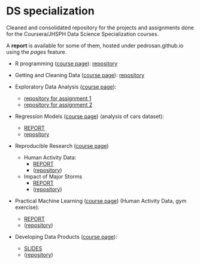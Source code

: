 # DS specialization

Cleaned and consolidated repository for the projects and assignments done for the Coursera/JHSPH
Data Science Specialization courses.

A __report__ is available for some of them, hosted under pedrosan.github.io using the _pages_ feature.

* R programming ([course page](https://www.coursera.org/course/rprog)): [repository](https://github.com/pedrosan/DS_specialization/tree/master/Rprogr)

* Getting and Cleaning Data ([course page](https://www.coursera.org/course/getdata)): [repository](https://github.com/pedrosan/DS_specialization/tree/master/GC)

* Exploratory Data Analysis ([course page](https://www.coursera.org/course/exdata)):
  * [repository for assignment 1](https://github.com/pedrosan/DS_specialization/tree/master/EDA1)
  * [repository for assignment 2](https://github.com/pedrosan/DS_specialization/tree/master/EDA2)

* Regression Models ([course page](https://www.coursera.org/course/regmods)) (analysis of cars dataset):
  * [REPORT](http://pedrosan.github.io/DS_specialization/MTcars/)
  * [repository](https://github.com/pedrosan/DS_specialization/tree/master/MTcars)

* Reproducible Research ([course page](https://www.coursera.org/course/repdata)) 
  * Human Activity Data:
    * [REPORT](http://pedrosan.github.io/DS_specialization/ReprRes1/)
    * ([repository](https://github.com/pedrosan/DS_specialization/tree/master/ReprRes1))
  * Impact of Major Storms
    * [REPORT](http://pedrosan.github.io/DS_specialization/ReprRes2/)
    * ([repository](https://github.com/pedrosan/DS_specialization/tree/master/ReprRes2))

* Practical Machine Learning ([course page](https://www.coursera.org/course/predmachlearn)) (Human Activity Data, gym exercise): 
  * [REPORT](http://pedrosan.github.io/DS_specialization/ML/)
  * ([repository](https://github.com/pedrosan/DS_specialization/tree/master/ML))

* Developing Data Products ([course page](https://www.coursera.org/course/devdataprod)):
  * [SLIDES](http://pedrosan.github.io/DS_specialization/DevDataProd/)
  * ([repository](https://github.com/pedrosan/DS_specialization/tree/master/DevDataProd))

